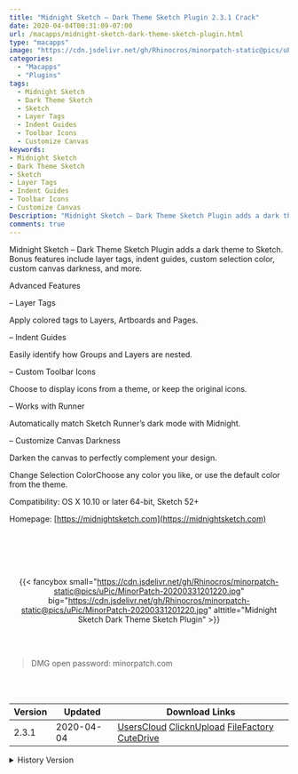 ```yaml
---
title: "Midnight Sketch – Dark Theme Sketch Plugin 2.3.1 Crack"
date: 2020-04-04T00:31:09-07:00
url: /macapps/midnight-sketch-dark-theme-sketch-plugin.html
type: "macapps"
image: "https://cdn.jsdelivr.net/gh/Rhinocros/minorpatch-static@pics/uPic/8C2SI0.png"
categories:
  - "Macapps"
  - "Plugins"
tags:
  - Midnight Sketch
  - Dark Theme Sketch
  - Sketch
  - Layer Tags
  - Indent Guides
  - Toolbar Icons
  - Customize Canvas
keywords:
- Midnight Sketch
- Dark Theme Sketch
- Sketch
- Layer Tags
- Indent Guides
- Toolbar Icons
- Customize Canvas
Description: "Midnight Sketch – Dark Theme Sketch Plugin adds a dark theme to Sketch. Bonus features include layer tags, indent guides, custom selection color, custom canvas darkness, and more"
comments: true
---
```


Midnight Sketch – Dark Theme Sketch Plugin adds a dark theme to Sketch. Bonus features include layer tags, indent guides, custom selection color, custom canvas darkness, and more.

Advanced Features

– Layer Tags

Apply colored tags to Layers, Artboards and Pages.



– Indent Guides

Easily identify how Groups and Layers are nested.



– Custom Toolbar Icons

Choose to display icons from a theme, or keep the original icons.



– Works with Runner

Automatically match Sketch Runner’s dark mode with Midnight.



– Customize Canvas Darkness

Darken the canvas to perfectly complement your design.



Change Selection ColorChoose any color you like, or use the default color from the theme.



Compatibility: OS X 10.10 or later 64-bit,  Sketch 52+



Homepage: [https://midnightsketch.com](https://midnightsketch.com)

<br/>
<br/>
<script async src="https://pagead2.googlesyndication.com/pagead/js/adsbygoogle.js"></script>
<ins class="adsbygoogle"
     style="display:block; text-align:center;"
     data-ad-layout="in-article"
     data-ad-format="fluid"
     data-ad-client="ca-pub-8746275014476192"
     data-ad-slot="5144997159"></ins>
<script>
     (adsbygoogle = window.adsbygoogle || []).push({});
</script>
<br/>
<br/>


<center>

{{< fancybox small="https://cdn.jsdelivr.net/gh/Rhinocros/minorpatch-static@pics/uPic/MinorPatch-20200331201220.jpg" big="https://cdn.jsdelivr.net/gh/Rhinocros/minorpatch-static@pics/uPic/MinorPatch-20200331201220.jpg" alttitle="Midnight Sketch Dark Theme Sketch Plugin" >}}

</center>

<br/>
<br/>


> DMG open password: minorpatch.com

<br/>

<br/>
<div id="history_version" class="history_version">

| Version | Updated | Download Links |
| ---- | ---- | ---- |
| 2.3.1 | 2020-04-04 | [UsersCloud](https://ouo.io/dXfTXN)   [ClicknUpload](https://ouo.io/q9ta8zZ)   [FileFactory](https://ouo.io/DCD6wT)   [CuteDrive](https://ouo.io/tO7yih) |
<details>
<summary>History Version</summary>

| Version | Updated | Download Links |
| ---- | ---- | ---- |
| 2.3 | 2020-03-31 | [UsersCloud](https://ouo.io/ulfWFk)   [ClicknUpload](https://ouo.io/TGr5Iw)   [FileFactory](https://ouo.io/x7uYd8)   [CuteDrive](https://ouo.io/PNr7O7) |
</details>

</div>
